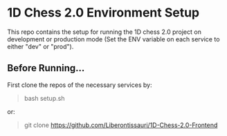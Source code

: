 # 1D Chess 2.0 Environment Setup

This repo contains the setup for running the 1D chess 2.0 project on development or production mode (Set the ENV variable on each service to either "dev" or "prod").

## Before Running...
First clone the repos of the necessary services by:
> bash setup.sh

or:

> git clone https://github.com/Liberontissauri/1D-Chess-2.0-Frontend